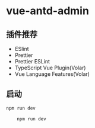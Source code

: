 # vue-antd-admin
## 插件推荐
- ESlint
- Prettier 
- Prettier ESLint
- TypeScript Vue Plugin(Volar)
- Vue Language Features(Volar)

## 启动
```sh
npm run dev
```
```
    npm run dev
```